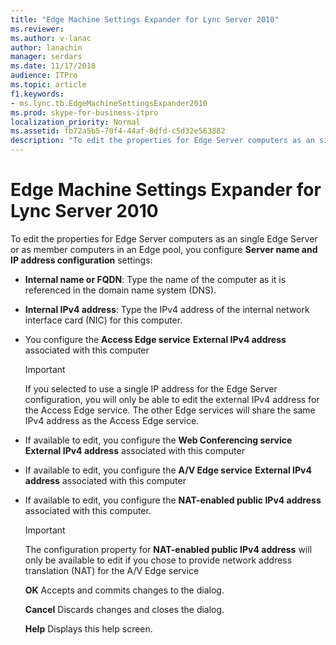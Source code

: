 ```yaml
---
title: "Edge Machine Settings Expander for Lync Server 2010"
ms.reviewer: 
ms.author: v-lanac
author: lanachin
manager: serdars
ms.date: 11/17/2018
audience: ITPro
ms.topic: article
f1.keywords:
- ms.lync.tb.EdgeMachineSettingsExpander2010
ms.prod: skype-for-business-itpro
localization_priority: Normal
ms.assetid: fb72a5b5-70f4-44af-8dfd-c5d32e563882
description: "To edit the properties for Edge Server computers as an single Edge Server or as member computers in an Edge pool, you configure Server name and IP address configuration settings:"
---
```


# Edge Machine Settings Expander for Lync Server 2010
 
To edit the properties for Edge Server computers as an single Edge Server or as member computers in an Edge pool, you configure **Server name and IP address configuration** settings:
  
- **Internal name or FQDN**: Type the name of the computer as it is referenced in the domain name system (DNS). 
    
- **Internal IPv4 address**: Type the IPv4 address of the internal network interface card (NIC) for this computer.
    
- You configure the **Access Edge service** **External IPv4 address** associated with this computer
    
    > [!IMPORTANT]
    > If you selected to use a single IP address for the Edge Server configuration, you will only be able to edit the external IPv4 address for the Access Edge service. The other Edge services will share the same IPv4 address as the Access Edge service. 
  
- If available to edit, you configure the **Web Conferencing service** **External IPv4 address** associated with this computer
    
- If available to edit, you configure the **A/V Edge service** **External IPv4 address** associated with this computer
    
- If available to edit, you configure the **NAT-enabled public IPv4 address** associated with this computer.
    
    > [!IMPORTANT]
    > The configuration property for **NAT-enabled public IPv4 address** will only be available to edit if you chose to provide network address translation (NAT) for the A/V Edge service
  
  **OK** Accepts and commits changes to the dialog.
  
  **Cancel** Discards changes and closes the dialog.
  
  **Help** Displays this help screen.
  

